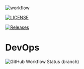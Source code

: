 ![workflow](https://github.com/YePhoneMyat910/sem/actions/workflows/main.yml/badge.svg)



[![LICENSE](https://img.shields.io/github/license/YePhoneMyat910/sem.svg?style=flat-square)](https://github.com/YePhoneMyat910/sem/blob/master/LICENSE)


[![Releases](https://img.shields.io/github/release/YePhoneMyat910/sem/all.svg?style=flat-square)](https://github.com/YePhoneMyat910/sem/releases)

# DevOps
![GitHub Workflow Status (branch)](https://img.shields.io/github/actions/workflow/status/YePhoneMyat910/sem/main.yml?branch=develop&style=flat-square)
